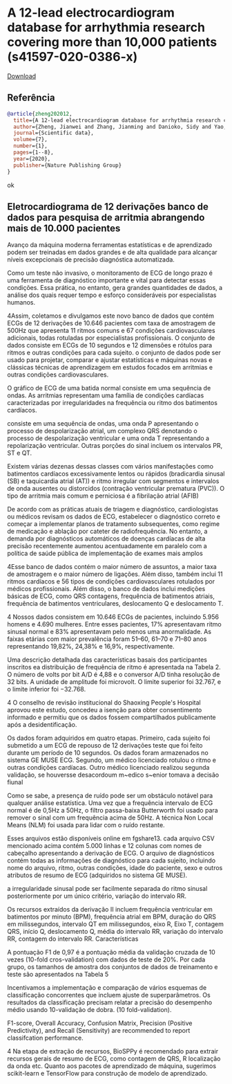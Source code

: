 # A 12-lead electrocardiogram database for arrhythmia research covering more than 10,000 patients (s41597-020-0386-x)


[Download](https://www.nature.com/articles/s41597-020-0386-x)


## Referência
```bibtex 1
@article{zheng202012,
  title={A 12-lead electrocardiogram database for arrhythmia research covering more than 10,000 patients},
  author={Zheng, Jianwei and Zhang, Jianming and Danioko, Sidy and Yao, Hai and Guo, Hangyuan and Rakovski, Cyril},
  journal={Scientific data},
  volume={7},
  number={1},
  pages={1--8},
  year={2020},
  publisher={Nature Publishing Group}
}
```
ok

## Eletrocardiograma de 12 derivações banco de dados para pesquisa de arritmia abrangendo mais de 10.000 pacientes

Avanço da máquina moderna ferramentas estatísticas e de aprendizado podem ser treinadas em dados grandes e de alta qualidade para alcançar níveis excepcionais de precisão diagnóstica automatizada.

Como um teste não invasivo, o monitoramento de ECG de longo prazo é uma ferramenta de diagnóstico importante e vital para detectar essas condições. Essa prática, no entanto, gera grandes quantidades de dados, a análise dos quais requer tempo e esforço  consideráveis ​​por especialistas humanos.

4Assim, coletamos e divulgamos este novo banco de dados que contém ECGs de 12 derivações de 10.646 pacientes com taxa de amostragem de 500Hz que apresenta 11 ritmos comuns e 67 condições cardiovasculares adicionais, todas rotuladas por especialistas profissionais. O conjunto de dados consiste em ECGs de 10 segundos e 12 dimensões e rótulos para ritmos e outras condições para cada sujeito. o conjunto de dados pode ser usado para projetar, comparar e ajustar estatísticas e máquinas novas e clássicas técnicas de aprendizagem em estudos focados em arritmias e outras condições cardiovasculares.

O gráfico de ECG de uma batida normal consiste em uma sequência de ondas. As arritmias representam uma família de condições cardíacas caracterizadas por irregularidades na frequência ou ritmo dos batimentos cardíacos.

consiste em uma sequência de ondas, uma onda P apresentando o processo de despolarização atrial, um complexo QRS denotando o processo de despolarização ventricular e uma onda T representando a repolarização ventricular. Outras porções do sinal incluem os intervalos PR, ST e QT.

Existem várias dezenas dessas classes com vários manifestações como batimentos cardíacos excessivamente lentos ou rápidos (bradicardia sinusal (SB) e taquicardia atrial (AT)) e ritmo irregular com segmentos e intervalos de onda ausentes ou distorcidos (contração ventricular prematura (PVC)). O tipo de arritmia mais comum e perniciosa é a fibrilação atrial (AFIB)

De acordo com as práticas atuais de triagem e diagnóstico, cardiologistas ou médicos revisam os dados de ECG, estabelecer o diagnóstico correto e começar a implementar planos de tratamento subsequentes, como regime de medicação e ablação por cateter de radiofrequência. 
No entanto, a demanda por diagnósticos automáticos de doenças cardíacas de alta precisão recentemente aumentou acentuadamente em paralelo com a política de saúde pública de implementação de exames mais amplos


4Esse banco de dados contém o maior número de assuntos, a maior taxa de amostragem e o maior número de ligações. Além disso, também inclui 11 ritmos cardíacos e 56 tipos de condições cardiovasculares rotulados por médicos profissionais. Além disso, o banco de dados inclui medições básicas de ECG, como QRS contagens, frequência de batimentos atriais, frequência de batimentos ventriculares, deslocamento Q e deslocamento T.


4 Nossos dados consistem em 10.646 ECGs de pacientes, incluindo 5.956 homens e 4.690 mulheres. Entre esses pacientes, 17% apresentavam ritmo sinusal normal e 83% apresentavam pelo menos uma anormalidade. As faixas etárias com maior prevalência foram 51–60, 61–70 e 71–80 anos representando 19,82%, 24,38% e 16,9%, respectivamente. 

Uma descrição detalhada das características basais dos participantes inscritos ea distribuição de frequência de ritmo é apresentada na Tabela 2. O número de volts por bit A/D é 4,88 e o conversor A/D tinha resolução de 32 bits. A unidade de amplitude foi microvolt. O limite superior foi 32.767, e o limite inferior foi
−32.768. 

4 O conselho de revisão institucional do Shaoxing People's Hospital aprovou este estudo, concedeu a isenção
para obter consentimento informado e permitiu que os dados fossem compartilhados publicamente após a desidentificação.


Os dados foram adquiridos em quatro etapas. Primeiro, cada sujeito foi submetido a um ECG de repouso de 12 derivações teste que foi feito durante um período de 10 segundos. Os dados foram armazenados no sistema GE MUSE ECG. Segundo, um médico licenciado rotulou o ritmo e outras condições cardíacas. Outro médico licenciado realizou segunda validação, se houversse desacordoum m~edico s~enior tomava a decisão fiunal

Como se sabe, a presença de ruído pode ser um obstáculo notável para qualquer análise estatística.
Uma vez que a frequência intervalo de ECG normal é de 0,5Hz a 50Hz, o filtro passa-baixa Butterworth foi usado para remover o sinal com um frequência acima de 50Hz.
A técnica Non Local Means (NLM) foi usada para lidar com o ruído restante.

Esses arquivos estão disponíveis online em fgshare13.
cada arquivo CSV mencionado acima contém 5.000 linhas e 12 colunas com nomes de cabeçalho apresentando a derivação de ECG.
O arquivo de diagnósticos contém todas as informações de diagnóstico para cada sujeito, incluindo nome do arquivo, ritmo,
outras condições, idade do paciente, sexo e outros atributos de resumo de ECG (adquiridos no sistema GE MUSE).


a irregularidade sinusal pode ser facilmente separada do ritmo sinusal posteriormente por um único critério, variação do intervalo RR. 

Os recursos extraídos da derivação II incluem frequência ventricular em batimentos por minuto (BPM), frequência atrial em BPM, duração do QRS em milissegundos, intervalo QT em milissegundos, eixo R,  Eixo T, contagem QRS, início Q, deslocamento Q, média do intervalo RR, variação do intervalo RR, contagem do intervalo RR. Características

A pontuação F1 de 0,97 é a pontuação média da validação cruzada de 10 vezes (10-fold cros-validation) com dados de teste de 20%. Por
cada grupo, os tamanhos de amostra dos conjuntos de dados de treinamento e teste são apresentados na Tabela 5

Incentivamos a implementação e comparação de vários esquemas de classificação concorrentes que incluem ajuste de superparâmetros. Os resultados da classificação precisam relatar a precisão do desempenho médio usando 10-validação de dobra. (10 fold-validation).

F1-score, Overall Accuracy, Confusion Matrix, Precision (Positive Predictivity), and Recall (Sensitivity) are 
recommended to report classifcation performance.


4 Na etapa de extração de recursos, BioSPPy é recomendado para extrair recursos gerais de resumo de ECG, como contagem de QRS, R
localização da onda etc. Quanto aos pacotes de aprendizado de máquina, sugerimos scikit-learn e TensorFlow para construção de modelo de aprendizado.

